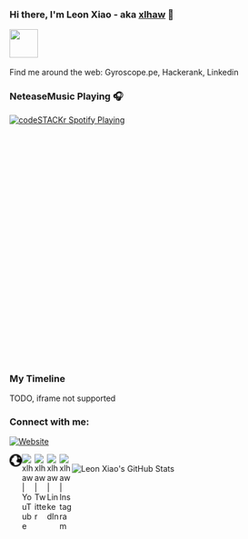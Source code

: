 ### Hi there, I'm Leon Xiao - aka [xlhaw][website] 👋
<a href="https://sourcerer.io/xlhaw"><img src="https://avatars3.githubusercontent.com/u/28912944?v=4" height="50px" width="50px" alt=""/></a>
<a href="https://sourcerer.io/xlhaw"><img src="https://img.shields.io/badge/Python-9%20commits-orange.svg" alt=""></a>

Find me around the web:
Gyroscope.pe, Hackerank, Linkedin

### NeteaseMusic Playing 🎧

[<img src="https://now-playing-codestackr.vercel.app/api/spotify-playing" alt="codeSTACKr Spotify Playing" width="350" />](https://open.spotify.com/user/swyqyimdc12jajde4vpwd2x1b)

<p>
<script src="https://cdn.plot.ly/plotly-latest.min.js"></script>
<div id="/plotly/test.json" class="plotly" style="height:400px"></div>
<script>
Plotly.d3.json("/plotly/test.json", function(err, fig) {
    Plotly.plot('\/plotly\/test.json', fig.data, fig.layout, {responsive: true});
});
</script></p>


### My Timeline
TODO, iframe not supported




### Connect with me:


[![Website](https://img.shields.io/website?label=xlhaw.com&style=for-the-badge&url=https%3A%2F%2Fxlhaw.com)](https://xlhaw.com)

[<img align="left" alt="xlhaw.com" width="22px" src="https://raw.githubusercontent.com/iconic/open-iconic/master/svg/globe.svg" />][website]
[<img align="left" alt="xlhaw | YouTube" width="22px" src="https://cdn.jsdelivr.net/npm/simple-icons@v3/icons/youtube.svg" />][youtube]
[<img align="left" alt="xlhaw | Twitter" width="22px" src="https://cdn.jsdelivr.net/npm/simple-icons@v3/icons/twitter.svg" />][twitter]
[<img align="left" alt="xlhaw | LinkedIn" width="22px" src="https://cdn.jsdelivr.net/npm/simple-icons@v3/icons/linkedin.svg" />][linkedin]
[<img align="left" alt="xlhaw | Instagram" width="22px" src="https://cdn.jsdelivr.net/npm/simple-icons@v3/icons/instagram.svg" />][instagram]

<br/> 
  <img align="left" alt="Leon Xiao's GitHub Stats" src="https://github-readme-stats.codestackr.vercel.app/api?username=xlhaw&show_icons=true&hide_border=true" />
  
  
[website]: https://xlhaw.com
[twitter]: https://twitter.com/xlhaw
[youtube]: https://youtube.com/xlhaw
[instagram]: https://instagram.com/xlhaw
[linkedin]: https://linkedin.com/in/xlhaw